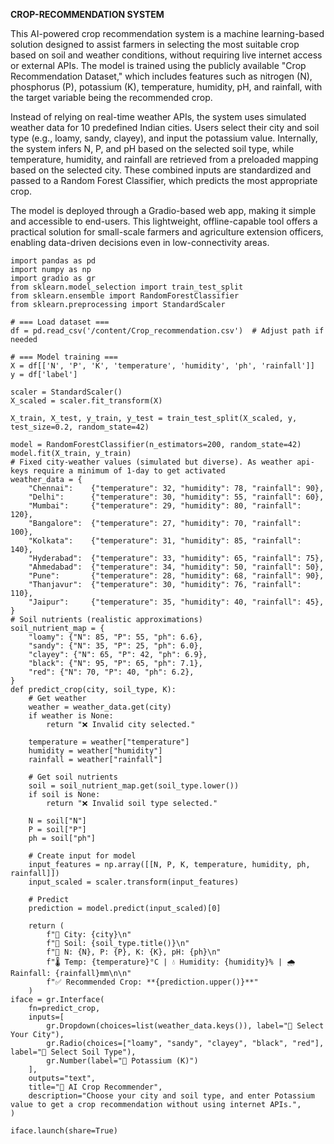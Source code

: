 **CROP-RECOMMENDATION SYSTEM**

This AI-powered crop recommendation system is a machine learning-based solution designed to assist farmers in selecting the most suitable crop based on soil and weather conditions, without requiring live internet access or external APIs. The model is trained using the publicly available "Crop Recommendation Dataset," which includes features such as nitrogen (N), phosphorus (P), potassium (K), temperature, humidity, pH, and rainfall, with the target variable being the recommended crop.

Instead of relying on real-time weather APIs, the system uses simulated weather data for 10 predefined Indian cities. Users select their city and soil type (e.g., loamy, sandy, clayey), and input the potassium value. Internally, the system infers N, P, and pH based on the selected soil type, while temperature, humidity, and rainfall are retrieved from a preloaded mapping based on the selected city. These combined inputs are standardized and passed to a Random Forest Classifier, which predicts the most appropriate crop.

The model is deployed through a Gradio-based web app, making it simple and accessible to end-users. This lightweight, offline-capable tool offers a practical solution for small-scale farmers and agriculture extension officers, enabling data-driven decisions even in low-connectivity areas.



```
import pandas as pd
import numpy as np
import gradio as gr
from sklearn.model_selection import train_test_split
from sklearn.ensemble import RandomForestClassifier
from sklearn.preprocessing import StandardScaler

# === Load dataset ===
df = pd.read_csv('/content/Crop_recommendation.csv')  # Adjust path if needed

# === Model training ===
X = df[['N', 'P', 'K', 'temperature', 'humidity', 'ph', 'rainfall']]
y = df['label']

scaler = StandardScaler()
X_scaled = scaler.fit_transform(X)

X_train, X_test, y_train, y_test = train_test_split(X_scaled, y, test_size=0.2, random_state=42)

model = RandomForestClassifier(n_estimators=200, random_state=42)
model.fit(X_train, y_train)
# Fixed city-weather values (simulated but diverse). As weather api-keys require a minimum of 1-day to get activated
weather_data = {
    "Chennai":    {"temperature": 32, "humidity": 78, "rainfall": 90},
    "Delhi":      {"temperature": 30, "humidity": 55, "rainfall": 60},
    "Mumbai":     {"temperature": 29, "humidity": 80, "rainfall": 120},
    "Bangalore":  {"temperature": 27, "humidity": 70, "rainfall": 100},
    "Kolkata":    {"temperature": 31, "humidity": 85, "rainfall": 140},
    "Hyderabad":  {"temperature": 33, "humidity": 65, "rainfall": 75},
    "Ahmedabad":  {"temperature": 34, "humidity": 50, "rainfall": 50},
    "Pune":       {"temperature": 28, "humidity": 68, "rainfall": 90},
    "Thanjavur":  {"temperature": 30, "humidity": 76, "rainfall": 110},
    "Jaipur":     {"temperature": 35, "humidity": 40, "rainfall": 45},
}
# Soil nutrients (realistic approximations)
soil_nutrient_map = {
    "loamy": {"N": 85, "P": 55, "ph": 6.6},
    "sandy": {"N": 35, "P": 25, "ph": 6.0},
    "clayey": {"N": 65, "P": 42, "ph": 6.9},
    "black": {"N": 95, "P": 65, "ph": 7.1},
    "red": {"N": 70, "P": 40, "ph": 6.2},
}
def predict_crop(city, soil_type, K):
    # Get weather
    weather = weather_data.get(city)
    if weather is None:
        return "❌ Invalid city selected."

    temperature = weather["temperature"]
    humidity = weather["humidity"]
    rainfall = weather["rainfall"]

    # Get soil nutrients
    soil = soil_nutrient_map.get(soil_type.lower())
    if soil is None:
        return "❌ Invalid soil type selected."

    N = soil["N"]
    P = soil["P"]
    ph = soil["ph"]

    # Create input for model
    input_features = np.array([[N, P, K, temperature, humidity, ph, rainfall]])
    input_scaled = scaler.transform(input_features)

    # Predict
    prediction = model.predict(input_scaled)[0]

    return (
        f"📍 City: {city}\n"
        f"🧪 Soil: {soil_type.title()}\n"
        f"🧬 N: {N}, P: {P}, K: {K}, pH: {ph}\n"
        f"🌡 Temp: {temperature}°C | 💧 Humidity: {humidity}% | 🌧 Rainfall: {rainfall}mm\n\n"
        f"✅ Recommended Crop: **{prediction.upper()}**"
    )
iface = gr.Interface(
    fn=predict_crop,
    inputs=[
        gr.Dropdown(choices=list(weather_data.keys()), label="📍 Select Your City"),
        gr.Radio(choices=["loamy", "sandy", "clayey", "black", "red"], label="🧪 Select Soil Type"),
        gr.Number(label="🧂 Potassium (K)")
    ],
    outputs="text",
    title="🌱 AI Crop Recommender",
    description="Choose your city and soil type, and enter Potassium value to get a crop recommendation without using internet APIs.",
)

iface.launch(share=True)
```
